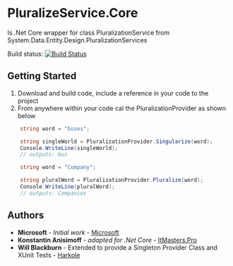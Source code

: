 # PluralizeService.Core

Is .Net Core wrapper for class PluralizationService from System.Data.Entity.Design.PluralizationServices

Build status:
[![Build Status](https://kanisimoff.visualstudio.com/Pluralize%20Service%20Library/_apis/build/status/kanisimoff.PluralizeService.Core?branchName=master)](https://kanisimoff.visualstudio.com/Pluralize%20Service%20Library/_build/latest?definitionId=10&branchName=master)

## Getting Started

1. Download and build code, include a reference in your code to the project
2. From anywhere within your code cal the PluralizationProvider as shown below
```csharp
    string word = "buses";

    string singleWorld = PluralizationProvider.Singularize(word);
    Console.WriteLine(singleWorld);
    // outputs: bus
```

```csharp
    string word = "Company";

    string pluralWord = PluralizationProvider.Pluralize(word);
    Console.WriteLine(pluralWord);
    // outputs: Companies
```

## Authors

* **Microsoft** - *Initial work* - [Microsoft](https://msdn.microsoft.com/en-us/library/system.data.entity.design.pluralizationservices.pluralizationservice.aspx)
* **Konstantin Anisimoff** - *adapted for .Net Core* - [ItMasters.Pro](https://github.com/kanisimoff)
* **Will Blackburn** - Extended to provide a Singleton Provider Class and XUnit Tests - [Harkole](https://github.com/Harkole/)
